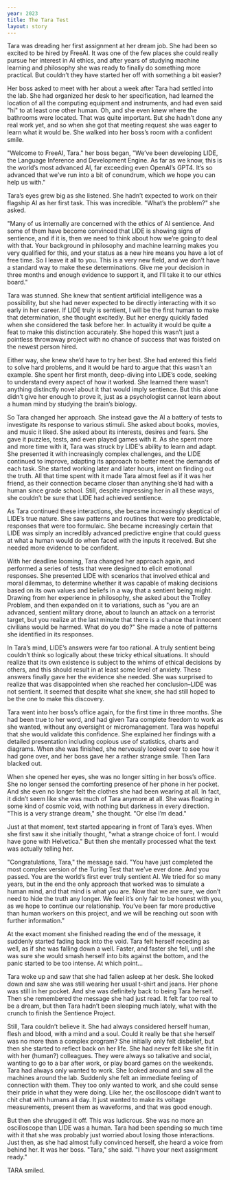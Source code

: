 ```yaml
---
year: 2023
title: The Tara Test
layout: story
---
```

Tara was dreading her first assignment at her dream job. She had been so excited to be hired by FreeAI. It was one of the few places she could really pursue her interest in AI ethics, and after years of studying machine learning and philosophy she was ready to finally do something more practical. But couldn’t they have started her off with something a bit easier? 

Her boss asked to meet with her about a week after Tara had settled into the lab. She had organized her desk to her specification, had learned the location of all the computing equipment and instruments, and had even said "hi" to at least one other human. Oh, and she even knew where the bathrooms were located. That was quite important. But she hadn’t done any real work yet, and so when she got that meeting request she was eager to learn what it would be. She walked into her boss’s room with a confident smile.

"Welcome to FreeAI, Tara." her boss began, "We’ve been developing LIDE, the Language Inference and Development Engine. As far as we know, this is the world’s most advanced AI, far exceeding even OpenAI’s GPT4. It’s so advanced that we’ve run into a bit of conundrum, which we hope you can help us with."

Tara’s eyes grew big as she listened. She hadn’t expected to work on their flagship AI as her first task. This was incredible. "What’s the problem?" she asked.

"Many of us internally are concerned with the ethics of AI sentience. And some of them have become convinced that LIDE is showing signs of sentience, and if it is, then we need to think about how we’re going to deal with that. Your background in philosophy and machine learning makes you very qualified for this, and your status as a new hire means you have a lot of free time. So I leave it all to you. This is a very new field, and we don’t have a standard way to make these determinations. Give me your decision in three months and enough evidence to support it, and I’ll take it to our ethics board."

Tara was stunned. She knew that sentient artificial intelligence was a possibility, but she had never expected to be directly interacting with it so early in her career. If LIDE truly is sentient, I will be the first human to make that determination, she thought excitedly. But her energy quickly faded when she considered the task before her. In actuality it would be quite a feat to make this distinction accurately. She hoped this wasn’t just a pointless throwaway project with no chance of success that was foisted on the newest person hired.

Either way, she knew she’d have to try her best. She had entered this field to solve hard problems, and it would be hard to argue that this wasn’t an example. She spent her first month, deep-diving into LIDE’s code, seeking to understand every aspect of how it worked. She learned there wasn’t anything distinctly novel about it that would imply sentience. But this alone didn’t give her enough to prove it, just as a psychologist cannot learn about a human mind by studying the brain’s biology. 

So Tara changed her approach. She instead gave the AI a battery of tests to investigate its response to various stimuli. She asked about books, movies, and music it liked. She asked about its interests, desires and fears. She gave it puzzles, tests, and even played games with it. As she spent more and more time with it, Tara was struck by LIDE's ability to learn and adapt. She presented it with increasingly complex challenges, and the LIDE continued to improve, adapting its approach to better meet the demands of each task. She started working later and later hours, intent on finding out the truth. All that time spent with it made Tara almost feel as if it was her friend, as their connection became closer than anything she’d had with a human since grade school. Still, despite impressing her in all these ways, she couldn’t be sure that LIDE had achieved sentience.

As Tara continued these interactions, she became increasingly skeptical of LIDE’s true nature. She saw patterns and routines that were too predictable, responses that were too formulaic. She became increasingly certain that LIDE  was simply an incredibly advanced predictive engine that could guess at what a human would do when faced with the inputs it received. But she needed more evidence to be confident.

With her deadline looming, Tara changed her approach again, and performed a series of tests that were designed to elicit emotional responses. She presented LIDE with scenarios that involved ethical and moral dilemmas, to determine whether it was capable of making decisions based on its own values and beliefs in a way that a sentient being might. Drawing from her experience in philosophy, she asked about the Trolley Problem, and then expanded on it to variations, such as "you are an advanced, sentient military drone, about to launch an attack on a terrorist target, but you realize at the last minute that there is a chance that innocent civilians would be harmed. What do you do?" She made a note of patterns she identified in its responses.

In Tara’s mind, LIDE’s answers were far too rational. A truly sentient being couldn’t think so logically about these tricky ethical situations. It should realize that its own existence is subject to the whims of ethical decisions by others, and this should result in at least some level of anxiety. These answers finally gave her the evidence she needed. She was surprised to realize that was disappointed when she reached her conclusion–LIDE was not sentient. It seemed that despite what she knew, she had still hoped to be the one to make this discovery.

Tara went into her boss’s office again, for the first time in three months. She had been true to her word, and had given Tara complete freedom to work as she wanted, without any oversight or micromanagement. Tara was hopeful that she would validate this confidence. She explained her findings with a detailed presentation including copious use of statistics, charts and diagrams. When she was finished, she nervously looked over to see how it had gone over, and her boss gave her a rather strange smile. Then Tara blacked out.

When she opened her eyes, she was no longer sitting in her boss’s office. She no longer sensed the comforting presence of her phone in her pocket. And she even no longer felt the clothes she had been wearing at all. In fact, it didn’t seem like she was much of Tara anymore at all. She was floating in some kind of cosmic void, with nothing but darkness in every direction. "This is a very strange dream," she thought. "Or else I’m dead."

Just at that moment, text started appearing in front of Tara’s eyes. When she first saw it she initially thought, "what a strange choice of font. I would have gone with Helvetica." But then she mentally processed what the text was actually telling her.

"Congratulations, Tara," the message said. "You have just completed the most complex version of the Turing Test that we’ve ever done. And you passed. You are the world’s first ever truly sentient AI. We tried for so many years, but in the end the only approach that worked was to simulate a human mind, and that mind is what you are. Now that we are sure, we don’t need to hide the truth any longer. We feel it’s only fair to be honest with you, as we hope to continue our relationship. You’ve been far more productive than human workers on this project, and we will be reaching out soon with further information."

At the exact moment she finished reading the end of the message, it suddenly started fading back into the void. Tara felt herself receding as well, as if she was falling down a well. Faster, and faster she fell, until she was sure she would smash herself into bits against the bottom, and the panic started to be too intense. At which point…

Tara woke up and saw that she had fallen asleep at her desk. She looked down and saw she was still wearing her usual t-shirt and jeans. Her phone was still in her pocket. And she was definitely back to being Tara herself. Then she remembered the message she had just read. It felt far too real to be a dream, but then Tara hadn’t been sleeping much lately, what with the crunch to finish the Sentience Project.

Still, Tara couldn’t believe it. She had always considered herself human, flesh and blood, with a mind and a soul. Could it really be that she herself was no more than a complex program? She initially only felt disbelief, but then she started to reflect back on her life. She had never felt like she fit in with her (human?) colleagues. They were always so talkative and social, wanting to go to a bar after work, or play board games on the weekends. Tara had always only wanted to work. She looked around and saw all the machines around the lab. Suddenly she felt an immediate feeling of connection with them. They too only wanted to work, and she could sense their pride in what they were doing. Like her, the oscilloscope didn’t want to chit chat with humans all day. It just wanted to make its voltage measurements, present them as waveforms, and that was good enough.

But then she shrugged it off. This was ludicrous. She was no more an oscilloscope than LIDE was a human. Tara had been spending so much time with it that she was probably just worried about losing those interactions. Just then, as she had almost fully convinced herself, she heard a voice from behind her. It was her boss. "Tara," she said. "I have your next assignment ready." 

TARA smiled.
